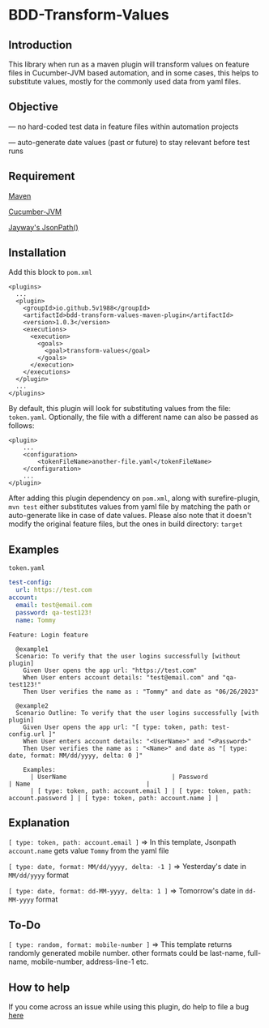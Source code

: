 # BDD-Transform-Values

## Introduction
This library when run as a maven plugin will transform values on feature files in Cucumber-JVM based
automation, and in some cases, this helps to substitute values, mostly for the commonly used data from yaml
files.

## Objective

— no hard-coded test data in feature files within automation projects

— auto-generate date values (past or future) to stay relevant before test runs

## Requirement

[Maven](https://maven.apache.org/)

[Cucumber-JVM](https://cucumber.io/docs/installation/java/)

[Jayway's JsonPath()](https://github.com/json-path/JsonPath)

## Installation

Add this block to `pom.xml`

    <plugins>
      ...
      <plugin>
        <groupId>io.github.5v1988</groupId>
        <artifactId>bdd-transform-values-maven-plugin</artifactId>
        <version>1.0.3</version>
        <executions>
          <execution>
            <goals>
              <goal>transform-values</goal>
            </goals>
          </execution>
        </executions>
      </plugin>
      ...
    </plugins>

By default, this plugin will look for substituting values from the file: `token.yaml`.
Optionally, the file with a different name can also be passed as follows:

    <plugin>
        ...
        <configuration>
            <tokenFileName>another-file.yaml</tokenFileName>
        </configuration>
        ...
    </plugin>

After adding this plugin dependency on `pom.xml`, along with surefire-plugin, `mvn test` either substitutes values from 
yaml file by matching the path or auto-generate like in case of date values. Please also note that
it doesn't modify the original feature files, but the ones in build directory: `target`

## Examples

`token.yaml`

```yaml
test-config:
  url: https://test.com
account:
  email: test@email.com
  password: qa-test123!
  name: Tommy
```

```gherkin
Feature: Login feature

  @example1
  Scenario: To verify that the user logins successfully [without plugin]
    Given User opens the app url: "https://test.com"
    When User enters account details: "test@email.com" and "qa-test123!"
    Then User verifies the name as : "Tommy" and date as "06/26/2023"

  @example2
  Scenario Outline: To verify that the user logins successfully [with plugin]
    Given User opens the app url: "[ type: token, path: test-config.url ]"
    When User enters account details: "<UserName>" and "<Password>"
    Then User verifies the name as : "<Name>" and date as "[ type: date, format: MM/dd/yyyy, delta: 0 ]"

    Examples:
      | UserName                             | Password                                | Name                                |
      | [ type: token, path: account.email ] | [ type: token, path: account.password ] | [ type: token, path: account.name ] |
```

## Explanation

`[ type: token, path: account.email ]` => In this template, Jsonpath `account.name` gets 
value `Tommy` from the yaml file

`[ type: date, format: MM/dd/yyyy, delta: -1 ]` => Yesterday's date in `MM/dd/yyyy` format

`[ type: date, format: dd-MM-yyyy, delta: 1 ]` => Tomorrow's date in `dd-MM-yyyy` format

## To-Do

`[ type: random, format: mobile-number ]` => This template returns randomly generated mobile
number. other formats could be last-name, full-name, mobile-number, address-line-1 etc. 

## How to help

If you come across an issue while using this plugin, do help to file a bug [here](https://github.com/5v1988/bdd-transform-values/issues)



